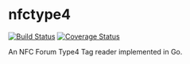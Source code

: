 # nfctype4

[![Build Status](https://travis-ci.org/hsanjuan/nfctype4.svg?branch=master)](https://travis-ci.org/hsanjuan/nfctype4) [![Coverage Status](https://coveralls.io/repos/github/hsanjuan/nfctype4/badge.svg?branch=master)](https://coveralls.io/github/hsanjuan/nfctype4?branch=master)

An NFC Forum Type4 Tag reader implemented in Go.
